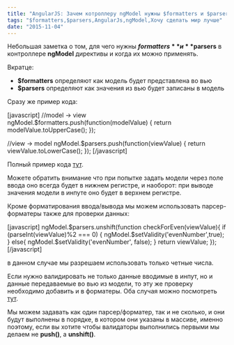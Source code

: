 ```yaml
---
title: "AngularJS: Зачем котроллеру ngModel нужны $formatters и $parsers"
tags: "$formatters,$parsers,AngularJs,ngModel,Хочу сделать мир лучше"
date: "2015-11-04"
---
```


Небольшая заметка о том, для чего нужны **$formatters** и **$parsers** в контроллере **ngModel** директивы и когда их можно применять.

Вкратце:

- **$formatters** определяют как модель будет представлена во вью
- **$parsers** определяют как значения из вью будет записаны в модель

Сразу же пример кода:

\[javascript\] //model -> view ngModel.$formatters.push(function(modelValue) { return modelValue.toUpperCase(); });

//view -> model ngModel.$parsers.push(function(viewValue) { return viewValue.toLowerCase(); }); \[/javascript\]

Полный пример кода [тут](http://plnkr.co/edit/ZmlGQtag494IYuorGsgS?p=preview).

Можете обратить внимание что при попытке задать модели через поле ввода оно всегда будет в нижнем регистре, и наоборот: при выводе значения модели в инпуте оно будет в верхнем регистре.

Кроме форматирования ввода/вывода мы можем использовать парсер-форматеры также для проверки данных:

\[javascript\] ngModel.$parsers.unshift(function checkForEven(viewValue){ if (parseInt(viewValue)%2 === 0) { ngModel.$setValidity('evenNumber',true); } else{ ngModel.$setValidity('evenNumber', false); } return viewValue; }); \[/javascript\]

в данном случае мы разрешаем использовать только четные числа.

Если нужно валидировать не только данные вводимые в инпут, но и данные передаваемые во вью из модели, то эту же проверку необходимо добавить и в форматеры. Оба случая можно посмотреть [тут](http://plnkr.co/edit/jwjHL4WWmbHEvHGrXIxG?p=preview).

Мы можем задавать как один парсер/форматер, так и не сколько, и они будут выполнены в порядке, в котором они указаны в массиве, именно поэтому, если вы хотите чтобы валидаторы выполнились первыми мы делаем не **push()**, а **unshift()**.
